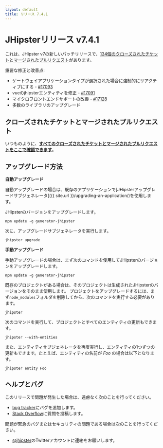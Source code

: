 ```yaml
---
layout: default
title: リリース 7.4.1
---
```


JHipsterリリース v7.4.1
==================

これは、JHipster v7の新しいパッチリリースで、[134個のクローズされたチケットとマージされたプルリクエスト](https://github.com/jhipster/generator-jhipster/issues?q=milestone%3A7.4.1+is%3Aclosed)があります。

重要な修正と改善点:
- ゲートウェイアプリケーションタイプが選択された場合に強制的にリアクティブにする - [#17093](https://github.com/jhipster/generator-jhipster/pull/17093)
- vueのjhipsterエンティティを修正 - [#17091](https://github.com/jhipster/generator-jhipster/pull/17091)
- マイクロフロントエンドサポートの改善 - [#17128](https://github.com/jhipster/generator-jhipster/pull/17128)
- 多数のライブラリのアップグレード


クローズされたチケットとマージされたプルリクエスト
------------
いつものように、__[すべてのクローズされたチケットとマージされたプルリクエストをここで確認できます](https://github.com/jhipster/generator-jhipster/issues?q=milestone%3A7.4.1+is%3Aclosed)__。

アップグレード方法
------------

**自動アップグレード**

自動アップグレードの場合は、既存のアプリケーションで[JHipsterアップグレードサブジェネレータ]({{ site.url }}/upgrading-an-application/)を使用します。

JHipsterのバージョンをアップグレードします。

```
npm update -g generator-jhipster
```

次に、アップグレードサブジェネレータを実行します。

```
jhipster upgrade
```

**手動アップグレード**

手動アップグレードの場合は、まず次のコマンドを使用してJHipsterのバージョンをアップグレードします。

```
npm update -g generator-jhipster
```

既存のプロジェクトがある場合は、そのプロジェクトは生成されたJHipsterのバージョンをそのまま使用します。
プロジェクトをアップグレードするには、まず`node_modules`フォルダを削除してから、次のコマンドを実行する必要があります。

```
jhipster
```

次のコマンドを実行して、プロジェクトとすべてのエンティティの更新もできます。

```
jhipster --with-entities
```

また、エンティティサブジェネレータを再度実行し、エンティティの1つずつの更新もできます。たとえば、エンティティの名前が _Foo_ の場合は以下となります。

```
jhipster entity Foo
```


ヘルプとバグ
--------------

このリリースで問題が発生した場合は、遠慮なく次のことを行ってください。

- [bug tracker](https://github.com/jhipster/generator-jhipster/issues?state=open)にバグを追加します。
- [Stack Overflow](http://stackoverflow.com/tags/jhipster/info)に質問を投稿します。

問題が緊急のバグまたはセキュリティの問題である場合は次のことを行ってください。

- [@jhipster](https://twitter.com/jhipster)のTwitterアカウントに連絡をお願いします。
